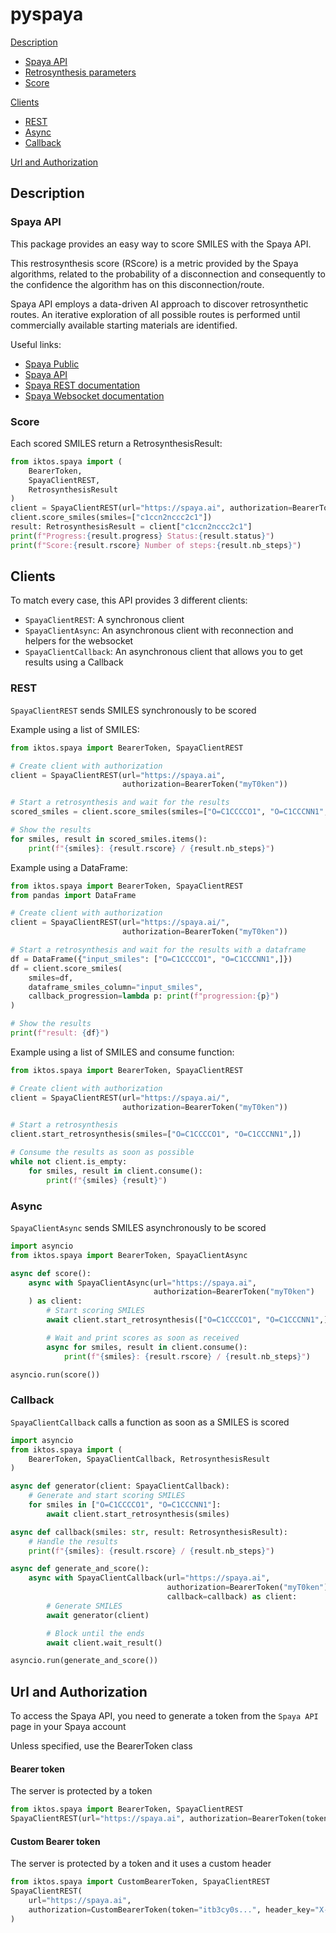 # pyspaya

[Description](#description)
- [Spaya API](#spaya-api)
- [Retrosynthesis parameters](#retrosynthesis-parameters)
- [Score](#score)

[Clients](#clients)
- [REST](#rest)
- [Async](#async)
- [Callback](#callback)

[Url and Authorization](#url-and-authorization)

## Description

### Spaya API

This package provides an easy way to score SMILES with the Spaya API.

This restrosynthesis score (RScore) is a metric provided by the Spaya algorithms,
related to the probability of a disconnection and consequently
to the confidence the algorithm has on this disconnection/route.

Spaya API employs a data-driven AI approach to discover retrosynthetic routes.
An iterative exploration of all possible routes is performed until
commercially available starting materials are identified.

Useful links:
- [Spaya Public](https://spaya.ai)
- [Spaya API](https://iktos.ai/spaya-api/)
- [Spaya REST documentation](https://spaya.ai/retrosynthesis-api/redoc)
- [Spaya Websocket documentation](https://spaya.ai/retrosynthesis-api/static/asyncapi.html)

### Score

Each scored SMILES return a RetrosynthesisResult:

```python
from iktos.spaya import (
    BearerToken,
    SpayaClientREST,
    RetrosynthesisResult
)
client = SpayaClientREST(url="https://spaya.ai", authorization=BearerToken(token="YourToken"))
client.score_smiles(smiles=["c1ccn2nccc2c1"])
result: RetrosynthesisResult = client["c1ccn2nccc2c1"]
print(f"Progress:{result.progress} Status:{result.status}")
print(f"Score:{result.rscore} Number of steps:{result.nb_steps}")
```

## Clients

To match every case, this API provides 3 different clients:
- ```SpayaClientREST```: A synchronous client
- ```SpayaClientAsync```: An asynchronous client with reconnection and helpers for the websocket
- ```SpayaClientCallback```: An asynchronous client that allows you to get results using a Callback



### REST
```SpayaClientREST``` sends SMILES synchronously to be scored

Example using a list of SMILES:
```python
from iktos.spaya import BearerToken, SpayaClientREST

# Create client with authorization
client = SpayaClientREST(url="https://spaya.ai",
                         authorization=BearerToken("myT0ken"))

# Start a retrosynthesis and wait for the results
scored_smiles = client.score_smiles(smiles=["O=C1CCCCO1", "O=C1CCCNN1",])

# Show the results
for smiles, result in scored_smiles.items():
    print(f"{smiles}: {result.rscore} / {result.nb_steps}")
```

Example using a DataFrame:
```python
from iktos.spaya import BearerToken, SpayaClientREST
from pandas import DataFrame

# Create client with authorization
client = SpayaClientREST(url="https://spaya.ai/",
                         authorization=BearerToken("myT0ken"))

# Start a retrosynthesis and wait for the results with a dataframe
df = DataFrame({"input_smiles": ["O=C1CCCCO1", "O=C1CCCNN1",]})
df = client.score_smiles(
    smiles=df,
    dataframe_smiles_column="input_smiles",
    callback_progression=lambda p: print(f"progression:{p}")
)

# Show the results
print(f"result: {df}")
```

Example using a list of SMILES and consume function:
```python
from iktos.spaya import BearerToken, SpayaClientREST

# Create client with authorization
client = SpayaClientREST(url="https://spaya.ai/",
                         authorization=BearerToken("myT0ken"))

# Start a retrosynthesis
client.start_retrosynthesis(smiles=["O=C1CCCCO1", "O=C1CCCNN1",])

# Consume the results as soon as possible
while not client.is_empty:
    for smiles, result in client.consume():
        print(f"{smiles} {result}")
```


### Async
```SpayaClientAsync``` sends SMILES asynchronously to be scored

```python
import asyncio
from iktos.spaya import BearerToken, SpayaClientAsync

async def score():
    async with SpayaClientAsync(url="https://spaya.ai",
                                authorization=BearerToken("myT0ken")
    ) as client:
        # Start scoring SMILES
        await client.start_retrosynthesis(["O=C1CCCCO1", "O=C1CCCNN1",])

        # Wait and print scores as soon as received
        async for smiles, result in client.consume():
            print(f"{smiles}: {result.rscore} / {result.nb_steps}")

asyncio.run(score())
```


### Callback
```SpayaClientCallback``` calls a function as soon as a SMILES is scored

```python
import asyncio
from iktos.spaya import (
    BearerToken, SpayaClientCallback, RetrosynthesisResult
)

async def generator(client: SpayaClientCallback):
    # Generate and start scoring SMILES
    for smiles in ["O=C1CCCCO1", "O=C1CCCNN1"]:
        await client.start_retrosynthesis(smiles)

async def callback(smiles: str, result: RetrosynthesisResult):
    # Handle the results
    print(f"{smiles}: {result.rscore} / {result.nb_steps}")

async def generate_and_score():
    async with SpayaClientCallback(url="https://spaya.ai",
                                   authorization=BearerToken("myT0ken"),
                                   callback=callback) as client:
        # Generate SMILES
        await generator(client)

        # Block until the ends
        await client.wait_result()

asyncio.run(generate_and_score())
```

## Url and Authorization

To access the Spaya API, you need to generate a token from the `Spaya API` page in your
Spaya account

Unless specified, use the BearerToken class


#### Bearer token
The server is protected by a token
```python
from iktos.spaya import BearerToken, SpayaClientREST
SpayaClientREST(url="https://spaya.ai", authorization=BearerToken(token="itb3cy0s..."))
```

#### Custom Bearer token
The server is protected by a token and it uses a custom header
```python
from iktos.spaya import CustomBearerToken, SpayaClientREST
SpayaClientREST(
    url="https://spaya.ai",
    authorization=CustomBearerToken(token="itb3cy0s...", header_key="X-Iktos-Authorization")
)
```
